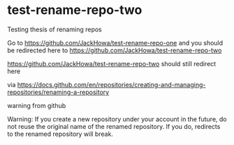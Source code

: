 # test-rename-repo-two
Testing thesis of renaming repos 

Go to https://github.com/JackHowa/test-rename-repo-one and you should be redirected here to https://github.com/JackHowa/test-rename-repo-two

https://github.com/JackHowa/test-rename-repo-two should still redirect here

via https://docs.github.com/en/repositories/creating-and-managing-repositories/renaming-a-repository

warning from github

Warning: If you create a new repository under your account in the future, do not reuse the original name of the renamed repository. If you do, redirects to the renamed repository will break.
